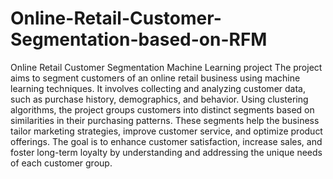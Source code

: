 # Online-Retail-Customer-Segmentation-based-on-RFM
Online Retail Customer Segmentation Machine Learning project
The project aims to segment customers of an online retail business using machine learning techniques. It involves collecting and analyzing customer data, such as purchase history, demographics, and behavior. Using clustering algorithms, the project groups customers into distinct segments based on similarities in their purchasing patterns. These segments help the business tailor marketing strategies, improve customer service, and optimize product offerings. The goal is to enhance customer satisfaction, increase sales, and foster long-term loyalty by understanding and addressing the unique needs of each customer group.
